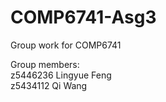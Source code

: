 # COMP6741-Asg3
Group work for COMP6741<br>

Group members:<br>
z5446236 Lingyue Feng<br>
z5434112 Qi Wang
